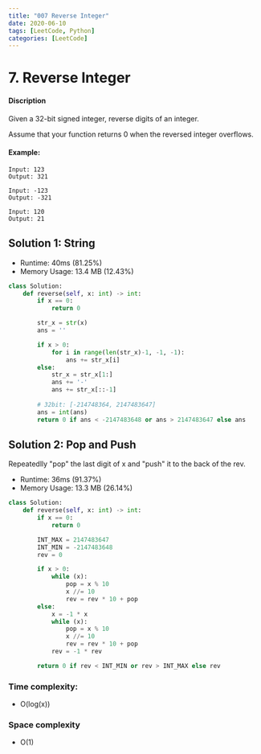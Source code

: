 ```yaml
---
title: "007 Reverse Integer"
date: 2020-06-10
tags: [LeetCode, Python]
categories: [LeetCode]
---
```


# 7. Reverse Integer

#### Discription

Given a 32-bit signed integer, reverse digits of an integer.

Assume that your function returns 0 when the reversed integer overflows.

#### Example:

```
Input: 123
Output: 321

Input: -123
Output: -321

Input: 120
Output: 21
```

## Solution 1: String

- Runtime: 40ms (81.25%)
- Memory Usage: 13.4 MB (12.43%)

```python
class Solution:
    def reverse(self, x: int) -> int:
        if x == 0:
            return 0

        str_x = str(x)
        ans = ''

        if x > 0:
            for i in range(len(str_x)-1, -1, -1):
                ans += str_x[i]
        else:
            str_x = str_x[1:]
            ans += '-'
            ans += str_x[::-1]
    
        # 32bit: [-214748364, 2147483647]
        ans = int(ans)    
        return 0 if ans < -2147483648 or ans > 2147483647 else ans
```

## Solution 2: Pop and Push

Repeatedlly "pop" the last digit of x 
and "push" it to the back of the rev.

- Runtime: 36ms (91.37%)
- Memory Usage: 13.3 MB (26.14%)

```python
class Solution:
    def reverse(self, x: int) -> int:
        if x == 0:
            return 0

        INT_MAX = 2147483647
        INT_MIN = -2147483648
        rev = 0

        if x > 0:
            while (x):
                pop = x % 10
                x //= 10
                rev = rev * 10 + pop
        else:
            x = -1 * x
            while (x):
                pop = x % 10
                x //= 10
                rev = rev * 10 + pop
            rev = -1 * rev

        return 0 if rev < INT_MIN or rev > INT_MAX else rev
```


### Time complexity: 

- O(log(x))

### Space complexity

- O(1)
